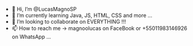 - 👋 Hi, I’m @LucasMagnoSP
- 🌱 I’m currently learning Java, JS, HTML, CSS and more ...
- 💞️ I’m looking to collaborate on EVERYTHING !!!
- 📫 How to reach me -> magnoolucas on FaceBook or +55011983146926 on WhatsApp ...

<!---
LucasMagnoSP/LucasMagnoSP is a ✨ special ✨ repository because its `README.md` (this file) appears on your GitHub profile.
You can click the Preview link to take a look at your changes.
--->
